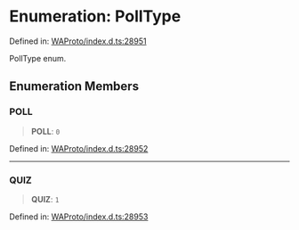 # Enumeration: PollType

Defined in: [WAProto/index.d.ts:28951](https://github.com/Fokusdotid/Baileys/blob/db1d3e5f41e9eede5877460f9adbb0224021575c/WAProto/index.d.ts#L28951)

PollType enum.

## Enumeration Members

### POLL

> **POLL**: `0`

Defined in: [WAProto/index.d.ts:28952](https://github.com/Fokusdotid/Baileys/blob/db1d3e5f41e9eede5877460f9adbb0224021575c/WAProto/index.d.ts#L28952)

***

### QUIZ

> **QUIZ**: `1`

Defined in: [WAProto/index.d.ts:28953](https://github.com/Fokusdotid/Baileys/blob/db1d3e5f41e9eede5877460f9adbb0224021575c/WAProto/index.d.ts#L28953)

